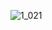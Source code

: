 ![1_021](https://github.com/sec-fortress/sec-fortress/assets/132317714/963603fb-892e-412a-8b43-6e571de436f6)
